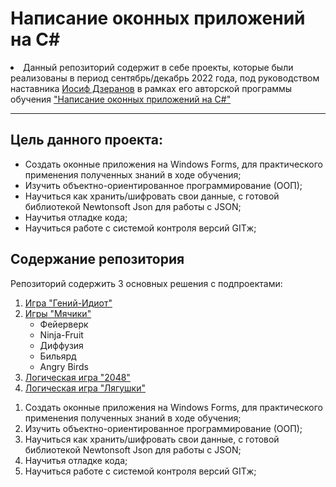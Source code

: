 <h1>Написание оконных приложений на C#</h1>
<p>
    <li>Данный репозиторий содержит в себе проекты, которые были реализованы в период сентябрь/декабрь 2022 года, под
        руководством наставника <a href="https://github.com/JosefDzeranov" target="_blank">Иосиф Дзеранов</a> в рамках
        его авторской программы обучения <a href="https://stepik.org/course/58658/info" target="_blank">"Написание
            оконных приложений на C#"</a>
</p>
<hr>
<section>
    <h2>Цель данного проекта:</h2>
    <ul>
        <li>Создать оконные приложения на Windows Forms, для практического применения полученных знаний в ходе обучения;
        </li>
        <li>Изучить объектно-ориентированное программирование (ООП);</li>
        <li>Научиться как хранить/шифровать свои данные, с готовой библиотекой Newtonsoft Json для работы с JSON;</li>
        <li>Научитья отладке кода;</li>
        <li>Научиться работе с системой контроля версий GITж;</li>
    </ul>
</section>
<section>
    <h2>Содержание репозитория</h2>
    <p>Репозиторий содержить 3 основных решения с подпроектами:
        <ol>
            <li><a href="https://github.com/Chetverukhin/Windows_Forms_Bootcamp_Projects/tree/main/GeniyIdiot">Игра "Гений-Идиот"</a></li>
            <li><a href="https://github.com/Chetverukhin/Windows_Forms_Bootcamp_Projects/tree/main/BallGameWinFormsApp">Игры "Мячики"</a>
                <ul>
                    <li>Фейерверк</li>
                    <li>Ninja-Fruit</li>
                    <li>Диффузия</li>
                    <li>Бильярд</li>
                    <li>Angry Birds</li>
                </ul>
            </li>
            <li><a href="https://github.com/Chetverukhin/Windows_Forms_Bootcamp_Projects/tree/main/Game2048WinForms">Логическая игра "2048"</a></li>
            <li><a href="https://github.com/Chetverukhin/Windows_Forms_Bootcamp_Projects/tree/main/Frogs">Логическая игра "Лягушки"</a></li>
        </ol>
    </p>
    <ol>
        <li>Создать оконные приложения на Windows Forms, для практического применения полученных знаний в ходе обучения;
        </li>
        <li>Изучить объектно-ориентированное программирование (ООП);</li>
        <li>Научиться как хранить/шифровать свои данные, с готовой библиотекой Newtonsoft Json для работы с JSON;</li>
        <li>Научитья отладке кода;</li>
        <li>Научиться работе с системой контроля версий GITж;</li>
    </ol>
</section>
